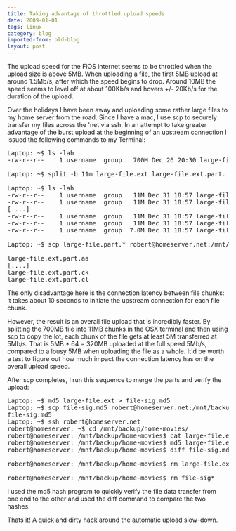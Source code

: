 ```yaml
---
title: Taking advantage of throttled upload speeds
date: 2009-01-01
tags: linux
category: blog
imported-from: old-blog
layout: post
---
```


The upload speed for the FiOS internet seems to be throttled when the upload size is above 5MB. When uploading a file, the first 5MB upload at around 1.5Mb/s, after which the speed begins to drop. Around 10MB the speed seems to level off at about 100Kb/s and hovers +/- 20Kb/s for the duration of the upload.

Over the holidays I have been away and uploading some rather large files to my home server from the road. Since I have a mac, I use scp to securely transfer my files across the 'net via ssh. In an attempt to take greater advantage of the burst upload at the beginning of an upstream connection I issued the following commands to my Terminal:

<pre class="code">
Laptop: ~$ ls -lah
-rw-r--r--    1 username  group   700M Dec 26 20:30 large-file.ext

Laptop: ~$ split -b 11m large-file.ext large-file.ext.part.

Laptop: ~$ ls -lah
-rw-r--r--    1 username  group   11M Dec 31 18:57 large-file.ext.part.aa
-rw-r--r--    1 username  group   11M Dec 31 18:57 large-file.ext.part.ab
[....]
-rw-r--r--    1 username  group   11M Dec 31 18:57 large-file.ext.part.cj
-rw-r--r--    1 username  group   11M Dec 31 18:57 large-file.ext.part.ck
-rw-r--r--    1 username  group  7.0M Dec 31 18:57 large-file.ext.part.cl

Laptop: ~$ scp large-file.part.* robert@homeserver.net:/mnt/backup/home-movies/

large-file.ext.part.aa                                                100%   11MB 304.4KB/s   00:37    
[....]
large-file.ext.part.ck                                                100%   11MB 152.2KB/s   01:14    
large-file.ext.part.cl                                                100% 7164KB 174.7KB/s   00:41
</pre>

The only disadvantage here is the connection latency between file chunks: it takes about 10 seconds to initiate the upstream connection for each file chunk.

However, the result is an overall file upload that is incredibly faster. By splitting the 700MB file into 11MB chunks in the OSX terminal and then using scp to copy the lot, each chunk of the file gets at least 5M transferred at 5Mb/s. That is 5MB * 64 = 320MB uploaded at the full speed 5Mb/s, compared to a lousy 5MB when uploading the file as a whole. It'd be worth a test to figure out how much impact the connection latency has on the overall upload speed.

After scp completes, I run this sequence to merge the parts and verify the upload:

<pre class="code">
Laptop: ~$ md5 large-file.ext > file-sig.md5
Laptop: ~$ scp file-sig.md5 robert@homeserver.net:/mnt/backup/home-movies/
file-sig.md5                                                          100%   73     0.1KB/s   00:00
Laptop: ~$ ssh robert@homeserver.net
robert@homeserver: ~$ cd /mnt/backup/home-movies/
robert@homeserver: /mnt/backup/home-movies$ cat large-file.ext.part.* > large-file.ext
robert@homeserver: /mnt/backup/home-movies$ md5 large-file.ext > file-sig-new.md5
robert@homeserver: /mnt/backup/home-movies$ diff file-sig.md5 file-sig-new.md5

robert@homeserver: /mnt/backup/home-movies$ rm large-file.ext.part*

robert@homeserver: /mnt/backup/home-movies$ rm file-sig*
</pre>

I used the md5 hash program to quickly verify the file data transfer from one end to the other and used the diff command to compare the two hashes.

Thats it! A quick and dirty hack around the automatic upload slow-down.

